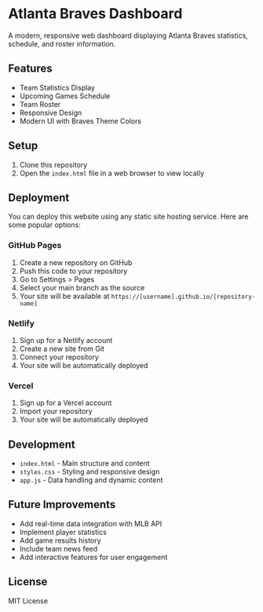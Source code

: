 # Atlanta Braves Dashboard

A modern, responsive web dashboard displaying Atlanta Braves statistics, schedule, and roster information.

## Features

- Team Statistics Display
- Upcoming Games Schedule
- Team Roster
- Responsive Design
- Modern UI with Braves Theme Colors

## Setup

1. Clone this repository
2. Open the `index.html` file in a web browser to view locally

## Deployment

You can deploy this website using any static site hosting service. Here are some popular options:

### GitHub Pages
1. Create a new repository on GitHub
2. Push this code to your repository
3. Go to Settings > Pages
4. Select your main branch as the source
5. Your site will be available at `https://[username].github.io/[repository-name]`

### Netlify
1. Sign up for a Netlify account
2. Create a new site from Git
3. Connect your repository
4. Your site will be automatically deployed

### Vercel
1. Sign up for a Vercel account
2. Import your repository
3. Your site will be automatically deployed

## Development

- `index.html` - Main structure and content
- `styles.css` - Styling and responsive design
- `app.js` - Data handling and dynamic content

## Future Improvements

- Add real-time data integration with MLB API
- Implement player statistics
- Add game results history
- Include team news feed
- Add interactive features for user engagement

## License

MIT License 